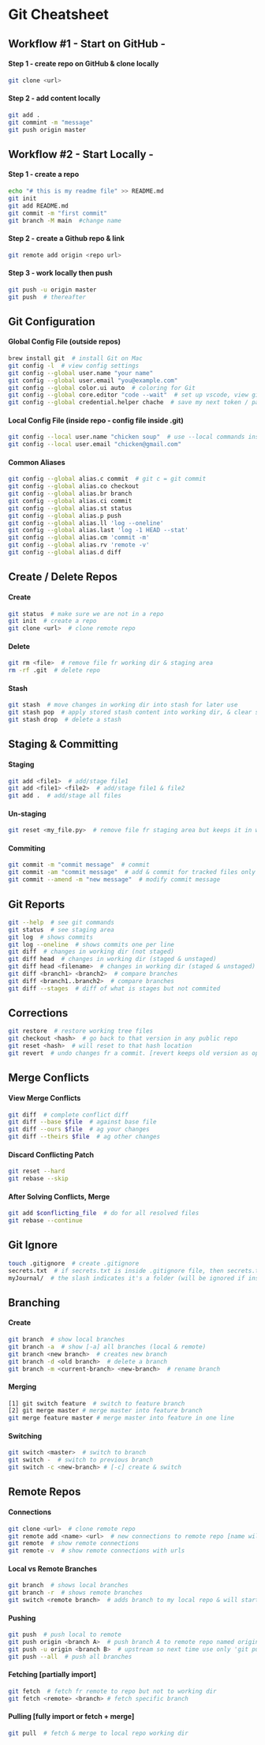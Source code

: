 # Git Cheatsheet

## Workflow #1 - Start on GitHub -
#### Step 1 - create repo on GitHub & clone locally
```bash
git clone <url>
```

#### Step 2 - add content locally
```bash
git add .
git commint -m "message"
git push origin master
```

## Workflow #2 - Start Locally -
#### Step 1 - create a repo
```bash
echo "# this is my readme file" >> README.md
git init
git add README.md
git commit -m "first commit"
git branch -M main  #change name
```

#### Step 2 - create a Github repo & link
```bash
git remote add origin <repo url>
```

#### Step 3 - work locally then push
```bash
git push -u origin master
git push  # thereafter
```

## Git Configuration

#### Global Config File (outside repos)
```bash
brew install git  # install Git on Mac
git config -l  # view config settings
git config --global user.name "your name"
git config --global user.email "you@example.com"
git config --global color.ui auto  # coloring for Git
git config --global core.editor "code --wait"  # set up vscode, view git doc for other editors
git config --global credential.helper chache  # save my next token / password in cache, view docs for more on token & ssh
```

#### Local Config File (inside repo - config file inside .git)
```bash
git config --local user.name "chicken soup"  # use --local commands inside appropriate repo
git config --local user.email "chicken@gmail.com"
```

#### Common Aliases
```bash
git config --global alias.c commit  # git c = git commit
git config --global alias.co checkout
git config --global alias.br branch
git config --global alias.ci commit
git config --global alias.st status
git config --global alias.p push
git config --global alias.ll 'log --oneline'
git config --global alias.last 'log -1 HEAD --stat'
git config --global alias.cm 'commit -m'
git config --global alias.rv 'remote -v'
git config --global alias.d diff
```

## Create / Delete Repos
#### Create
```bash
git status  # make sure we are not in a repo
git init  # create a repo
git clone <url>  # clone remote repo
```

#### Delete
```bash
git rm <file>  # remove file fr working dir & staging area
rm -rf .git  # delete repo
```

#### Stash
```bash
git stash  # move changes in working dir into stash for later use
git stash pop  # apply stored stash content into working dir, & clear stash
git stash drop  # delete a stash 
```

## Staging & Committing
#### Staging
```bash
git add <file1>  # add/stage file1
git add <file1> <file2>  # add/stage file1 & file2
git add .  # add/stage all files
```

#### Un-staging
```bash
git reset <my_file.py>  # remove file fr staging area but keeps it in working dir
```

#### Commiting
```bash
git commit -m "commit message"  # commit
git commit -am "commit message"  # add & commit for tracked files only
git commit --amend -m "new message"  # modify commit message
```

## Git Reports
```bash
git --help  # see git commands
git status  # see staging area
git log  # shows commits
git log --oneline  # shows commits one per line
git diff  # changes in working dir (not staged)
git diff head  # changes in working dir (staged & unstaged)
git diff head <filename>  # changes in working dir (staged & unstaged) for <filename> file
git diff <branch1> <branch2>  # compare branches
git diff <branch1..branch2>  # compare branches
git diff --stages  # diff of what is stages but not commited
```

## Corrections
```bash
git restore  # restore working tree files
git checkout <hash>  # go back to that version in any public repo
git reset <hash>  # will reset to that hash location
git revert  # undo changes fr a commit. [revert keeps old version as opposed to reset which erases]
```

## Merge Conflicts
#### View Merge Conflicts
```bash
git diff  # complete conflict diff
git diff --base $file  # against base file
git diff --ours $file  # ag your changes
git diff --theirs $file  # ag other changes
```

#### Discard Conflicting Patch
```bash
git reset --hard
git rebase --skip
```

#### After Solving Conflicts, Merge
```bash
git add $conflicting_file  # do for all resolved files
git rebase --continue
```

## Git Ignore
```bash
touch .gitignore  # create .gitignore 
secrets.txt  # if secrets.txt is inside .gitignore file, then secrets.txt will be ignored
myJournal/  # the slash indicates it's a folder (will be ignored if inside .gitignore)
```

## Branching
#### Create
```bash
git branch  # show local branches
git branch -a  # show [-a] all branches (local & remote)
git branch <new branch>  # creates new branch
git branch -d <old branch>  # delete a branch
git branch -m <current-branch> <new-branch>  # rename branch
```

#### Merging
```bash
[1] git switch feature  # switch to feature branch
[2] git merge master # merge master into feature branch
git merge feature master # merge master into feature in one line
```

#### Switching
```bash
git switch <master>  # switch to branch
git switch -  # switch to previous branch
git switch -c <new-branch> # [-c] create & switch
```

## Remote Repos
#### Connections
```bash
git clone <url>  # clone remote repo
git remote add <name> <url>  # new connections to remote repo [name will be a shortcut to url]
git remote  # show remote connections
git remote -v  # show remote connections with urls
```

#### Local vs Remote Branches
```bash
git branch  # shows local branches
git branch -r  # shows remote branches
git switch <remote branch>  # adds branch to my local repo & will start tracking same name remote branch
```

#### Pushing
```bash
git push  # push local to remote
git push origin <branch A>  # push branch A to remote repo named origin
git push -u origin <branch B>  # upstream so next time use only 'git push'
git push --all  # push all branches
```

#### Fetching [partially import]
```bash
git fetch  # fetch fr remote to repo but not to working dir
git fetch <remote> <branch> # fetch specific branch
```

#### Pulling [fully import or fetch + merge]
```bash
git pull  # fetch & merge to local repo working dir
```